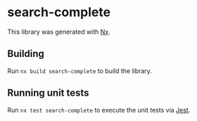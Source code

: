 # search-complete

This library was generated with [Nx](https://nx.dev).

## Building

Run `nx build search-complete` to build the library.

## Running unit tests

Run `nx test search-complete` to execute the unit tests via [Jest](https://jestjs.io).
